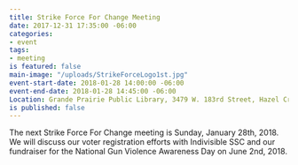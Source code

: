 ```yaml
---
title: Strike Force For Change Meeting
date: 2017-12-31 17:35:00 -06:00
categories:
- event
tags:
- meeting
is featured: false
main-image: "/uploads/StrikeForceLogo1st.jpg"
event-start-date: 2018-01-28 14:00:00 -06:00
event-end-date: 2018-01-28 14:45:00 -06:00
Location: Grande Prairie Public Library, 3479 W. 183rd Street, Hazel Crest, IL
is published: false
---
```


The next Strike Force For Change meeting is Sunday, January 28th, 2018. We will discuss our voter registration efforts with Indivisible SSC and our fundraiser for the National Gun Violence Awareness Day on June 2nd, 2018. 
